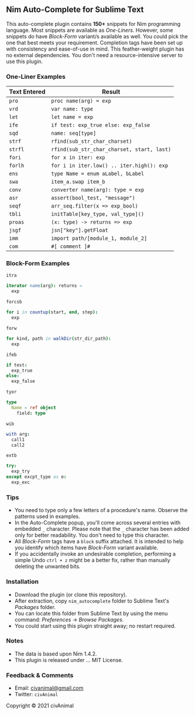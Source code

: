 ## Nim Auto-Complete for Sublime Text

This auto-complete plugin contains __150+__ snippets for Nim programming language. Most snippets are available as _One-Liners_. However, some snippets do have _Block-Form_ variant/s available as well. You could pick the one that best meets your requirement. Completion tags have been set up with consistency and ease-of-use in mind. This feather-weight plugin has no external dependencies. You don't need a resource-intensive server to use this plugin.


### One-Liner Examples

 Text Entered  |  Result
-------------- | -------------------------------------------------
 `pro`         | `proc name(arg) = exp`
 `vrd`         | `var name: type`
 `let`         | `let name = exp`
 `ife`         | `if test: exp_true else: exp_false`
 `sqd`         | `name: seq[type]`
 `strf`        | `rfind(sub_str_char_charset)`
 `strfl`       | `rfind(sub_str_char_charset, start, last)`
 `fori`        | `for x in iter: exp`
 `forlh`       | `for i in iter.low() .. iter.high(): exp`
 `ens`         | `type Name = enum aLabel, bLabel`
 `swa`         | `item_a.swap item_b`
 `conv`        | `converter name(arg): type = exp`
 `asr`         | `assert(bool_test, "message")`
 `seqf`        | `arr_seq.filter(x => exp_bool)`
 `tbli`        | `initTable[key_type, val_type]()`
 `proas`       | `(x: type) -> returns => exp`
 `jsgf`        | `jsn["key"].getFloat`
 `imm`         | `import path/[module_1, module_2]`
 `com`         | `#[ comment ]#`


### Block-Form Examples

`itra`
```nim
iterator name(arg): returns =
  exp
```

`forcsb`
```nim
for i in countup(start, end, step):
  exp
```

`forw`
```nim
for kind, path in walkDir(str_dir_path):
  exp
```

`ifeb`
```nim
if test:
  exp_true
else:
  exp_false
```

`tyor`
```nim
type
  Name = ref object
    field: type
```

`wib`
```nim
with arg:
  call1
  call2
```

`extb`
```nim
try:
  exp_try
except excpt_type as e:
  exp_exc
```

### Tips

* You need to type only a few letters of a procedure's name. Observe the patterns used in examples.
* In the Auto-Complete popup, you'll come across several entries with embedded `_` character. Please note that the `_` character has been added only for better readability. You don't need to type this character.
* All _Block-Form_ tags have a `block` suffix attached. It is intended to help you identify which items have _Block-Form_ variant available.
* If you accidentally invoke an undesirable completion, performing a simple Undo `ctrl + z` might be a better fix, rather than manually deleting the unwanted bits.


### Installation

* Download the plugin (or clone this repository).
* After extraction, copy `nim_autocomplete` folder to Sublime Text's _Packages_ folder.
* You can locate this folder from Sublime Text by using the menu command: _Preferences_ → _Browse Packages_.
* You could start using this plugin straight away; no restart required.


### Notes

* The data is based upon Nim 1.4.2.
* This plugin is released under ... MIT License.


### Feedback & Comments

* Email:     civanimal@gmail.com
* Twitter:  `civAnimal`


Copyright © 2021 civAnimal
